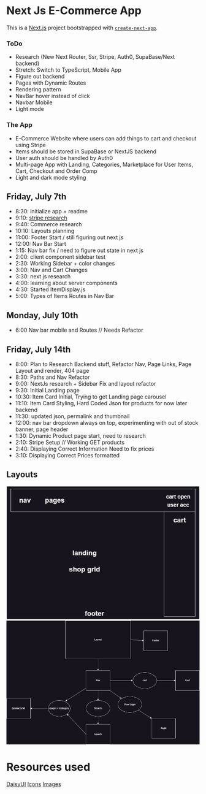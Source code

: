 # Next Js E-Commerce App

This is a [Next.js](https://nextjs.org/) project bootstrapped with [`create-next-app`](https://github.com/vercel/next.js/tree/canary/packages/create-next-app).

### ToDo

- Research (New Next Router, Ssr, Stripe, Auth0, SupaBase/Next backend)
- Stretch: Switch to TypeScript, Mobile App
- Figure out backend
- Pages with Dynamic Routes
- Rendering pattern
- NavBar hover instead of click
- Navbar Mobile
- Light mode

### The App

- E-Commerce Website where users can add things to cart and checkout using Stripe
- Items should be stored in SupaBase or NextJS backend
- User auth should be handled by Auth0
- Multi-page App with Landing, Categories, Marketplace for User Items, Cart, Checkout and Order Comp
- Light and dark mode styling

## Friday, July 7th

- 8:30: initialize app + readme
- 9:10: [stripe research](https://stripe.com/docs/payments/quickstart?client=next&platform=web)
- 9:40: Commerce research
- 10:10: Layouts planning
- 11:00: Footer Start / still figuring out next js
- 12:00: Nav Bar Start
- 1:15: Nav bar fix / need to figure out state in next js
- 2:00: client component sidebar test
- 2:30: Working Sidebar + color changes
- 3:00: Nav and Cart Changes
- 3:30: next js research
- 4:00: learning about server components
- 4:30: Started ItemDisplay.js
- 5:00: Types of Items Routes in Nav Bar

## Monday, July 10th

- 6:00 Nav bar mobile and Routes // Needs Refactor

## Friday, July 14th

- 8:00: Plan to Research Backend stuff, Refactor Nav, Page Links, Page Layout and render, 404 page
- 8:30: Paths and Nav Refactor
- 9:00: NextJs research + Sidebar Fix and layout refactor
- 9:30: Initial Landing page
- 10:30: Item Card Initial, Trying to get Landing page carousel
- 11:10: Item Card Styling, Hard Coded Json for products for now later backend
- 11:30: updated json, permalink and thumbnail
- 12:00: nav bar dropdown always on top, experimenting with out of stock banner, page header
- 1:30: Dynamic Product page start, need to research
- 2:10: Stripe Setup // Working GET products
- 2:40: Displaying Correct Information Need to fix prices
- 3:10: Displaying Correct Prices formatted

## Layouts

![Layout](public/layout.jpg)
![Diagram](public/diagram.jpg)

# Resources used

[DaisyUI](https://daisyui.com)
[Icons](https://heroicons.com)
[Images](https://geekhack.org/index.php?PHPSESSID=7b6pvfn29cprc0naa9uodr81hbc8vj68&board=132.0)

